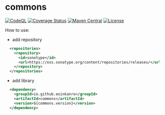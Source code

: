 # commons
[![CodeQL](https://github.com/EoinKanro/commons/actions/workflows/codeql.yml/badge.svg?branch=main)](https://github.com/EoinKanro/commons/actions/workflows/codeql.yml?branch=main)
[![Coverage Status](https://coveralls.io/repos/github/EoinKanro/commons/badge.svg?branch=main&kill_cache=1)](https://coveralls.io/github/EoinKanro/commons?branch=main)
[![Maven Central](https://maven-badges.herokuapp.com/maven-central/io.github.eoinkanro/commons/badge.svg)](https://maven-badges.herokuapp.com/maven-central/io.github.eoinkanro/commons)
[![License](https://img.shields.io/badge/License-Apache_2.0-blue.svg)](https://opensource.org/licenses/Apache-2.0)

How to use:
- add repository
```xml
  <repositories>
    <repository>
      <id>sonotype</id>
      <url>https://oss.sonatype.org/content/repositories/releases/</url>
    </repository>
  </repositories>
```
- add library
```xml
  <dependency>
    <groupId>io.github.eoinkanro</groupId>
    <artifactId>commons</artifactId>
    <version>${commons.version}</version>
  </dependency>
```